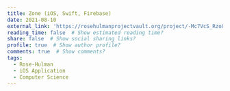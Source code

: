 ```yaml
---
title: Zone (iOS, Swift, Firebase)
date: 2021-08-10
external_link: 'https://rosehulmanprojectvault.org/project/-Mc7VcS_Rzo8CE6aTdq8'
reading_time: false  # Show estimated reading time?
share: false  # Show social sharing links?
profile: true  # Show author profile?
comments: true  # Show comments?
tags:
  - Rose-Hulman
  - iOS Application
  - Computer Science
---
```


